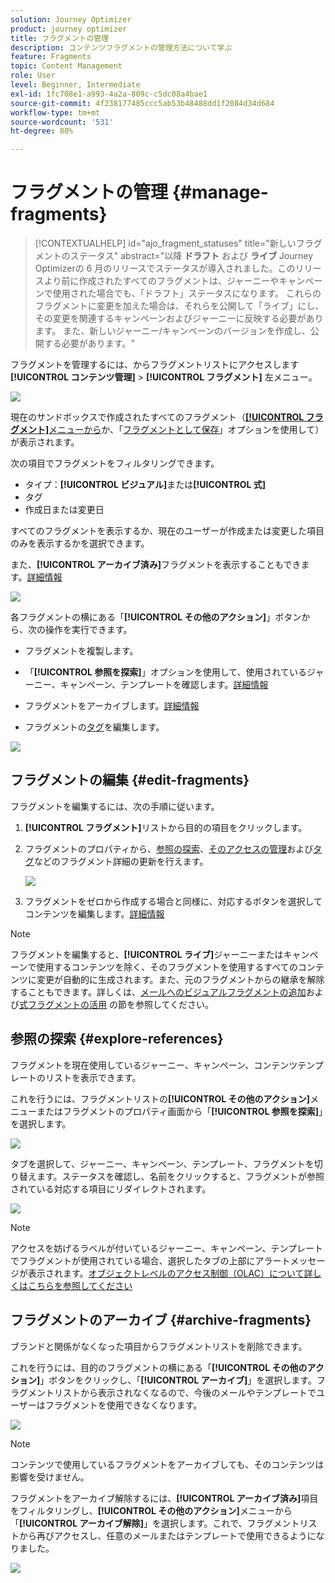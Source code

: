 ```yaml
---
solution: Journey Optimizer
product: journey optimizer
title: フラグメントの管理
description: コンテンツフラグメントの管理方法について学ぶ
feature: Fragments
topic: Content Management
role: User
level: Beginner, Intermediate
exl-id: 1fc708e1-a993-4a2a-809c-c5dc08a4bae1
source-git-commit: 4f238177485ccc5ab53b48488dd1f2084d34d684
workflow-type: tm+mt
source-wordcount: '531'
ht-degree: 80%

---
```


# フラグメントの管理 {#manage-fragments}

>[!CONTEXTUALHELP]
>id="ajo_fragment_statuses"
>title="新しいフラグメントのステータス"
>abstract="以降 **ドラフト** および **ライブ** Journey Optimizerの 6 月のリリースでステータスが導入されました。このリリースより前に作成されたすべてのフラグメントは、ジャーニーやキャンペーンで使用された場合でも、「ドラフト」ステータスになります。 これらのフラグメントに変更を加えた場合は、それらを公開して「ライブ」にし、その変更を関連するキャンペーンおよびジャーニーに反映する必要があります。 また、新しいジャーニー/キャンペーンのバージョンを作成し、公開する必要があります。"

フラグメントを管理するには、からフラグメントリストにアクセスします **[!UICONTROL コンテンツ管理]** > **[!UICONTROL フラグメント]** 左メニュー。

![](assets/fragment-list.png)

現在のサンドボックスで作成されたすべてのフラグメント（[**[!UICONTROL フラグメント]**&#x200B;メニューから](#create-fragments)か、「[フラグメントとして保存](#save-as-fragment)」オプションを使用して）が表示されます。

次の項目でフラグメントをフィルタリングできます。

* タイプ：**[!UICONTROL ビジュアル]**&#x200B;または&#x200B;**[!UICONTROL 式]**
* タグ
* 作成日または変更日

すべてのフラグメントを表示するか、現在のユーザーが作成または変更した項目のみを表示するかを選択できます。

また、**[!UICONTROL アーカイブ済み]**&#x200B;フラグメントを表示することもできます。[詳細情報](#archive-fragments)

![](assets/fragment-list-filters.png)

各フラグメントの横にある「**[!UICONTROL その他のアクション]**」ボタンから、次の操作を実行できます。

* フラグメントを複製します。

* 「**[!UICONTROL 参照を探索]**」オプションを使用して、使用されているジャーニー、キャンペーン、テンプレートを確認します。[詳細情報](#explore-references)

* フラグメントをアーカイブします。[詳細情報](#archive-fragments)

* フラグメントの[タグ](../start/search-filter-categorize.md#tags)を編集します。

![](assets/fragment-list-more-actions.png)

## フラグメントの編集 {#edit-fragments}

フラグメントを編集するには、次の手順に従います。

1. **[!UICONTROL フラグメント]**&#x200B;リストから目的の項目をクリックします。
1. フラグメントのプロパティから、[参照の探索](#explore-references)、[そのアクセスの管理](../administration/object-based-access.md)および[タグ](../start/search-filter-categorize.md#tags)などのフラグメント詳細の更新を行えます。

   ![](../email/assets/fragment-edit-content.png)

1. フラグメントをゼロから作成する場合と同様に、対応するボタンを選択してコンテンツを編集します。[詳細情報](#create-from-scratch)

>[!NOTE]
>
>フラグメントを編集すると、**[!UICONTROL ライブ]**&#x200B;ジャーニーまたはキャンペーンで使用するコンテンツを除く、そのフラグメントを使用するすべてのコンテンツに変更が自動的に生成されます。また、元のフラグメントからの継承を解除することもできます。詳しくは、[メールへのビジュアルフラグメントの追加](../email/use-visual-fragments.md#break-inheritance)および[式フラグメントの活用](../personalization/use-expression-fragments.md#break-inheritance) の節を参照してください。

## 参照の探索 {#explore-references}

フラグメントを現在使用しているジャーニー、キャンペーン、コンテンツテンプレートのリストを表示できます。

これを行うには、フラグメントリストの&#x200B;**[!UICONTROL その他のアクション]**&#x200B;メニューまたはフラグメントのプロパティ画面から「**[!UICONTROL 参照を探索]**」を選択します。

![](assets/fragment-explore-references.png)

タブを選択して、ジャーニー、キャンペーン、テンプレート、フラグメントを切り替えます。ステータスを確認し、名前をクリックすると、フラグメントが参照されている対応する項目にリダイレクトされます。

![](assets/fragment-usage-screen.png)

>[!NOTE]
>
>アクセスを妨げるラベルが付いているジャーニー、キャンペーン、テンプレートでフラグメントが使用されている場合、選択したタブの上部にアラートメッセージが表示されます。[オブジェクトレベルのアクセス制御（OLAC）について詳しくはこちらを参照してください](../administration/object-based-access.md)

## フラグメントのアーカイブ {#archive-fragments}

ブランドと関係がなくなった項目からフラグメントリストを削除できます。

これを行うには、目的のフラグメントの横にある「**[!UICONTROL その他のアクション]**」ボタンをクリックし、「**[!UICONTROL アーカイブ]**」を選択します。フラグメントリストから表示されなくなるので、今後のメールやテンプレートでユーザーはフラグメントを使用できなくなります。

![](assets/fragment-list-archive.png)

>[!NOTE]
>
>コンテンツで使用しているフラグメントをアーカイブしても、<!--it will remain in the email or template, but you won't be able to select it from the fragment list to edit it-->そのコンテンツは影響を受けません。

フラグメントをアーカイブ解除するには、**[!UICONTROL アーカイブ済み]**&#x200B;項目をフィルタリングし、**[!UICONTROL その他のアクション]**&#x200B;メニューから「**[!UICONTROL アーカイブ解除]**」を選択します。これで、フラグメントリストから再びアクセスし、任意のメールまたはテンプレートで使用できるようになりました。

![](assets/fragment-list-unarchive.png)
